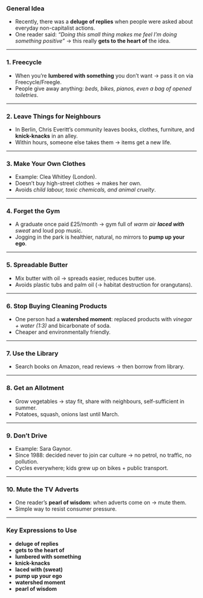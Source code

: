 ### General Idea

- Recently, there was a **deluge of replies** when people were asked about everyday non-capitalist actions.
- One reader said: _“Doing this small thing makes me feel I’m doing something positive”_ → this really **gets to the heart of** the idea.

---

### 1. Freecycle

- When you’re **lumbered with something** you don’t want → pass it on via Freecycle/Freegle.
- People give away anything: _beds, bikes, pianos, even a bag of opened toiletries_.

---

### 2. Leave Things for Neighbours

- In Berlin, Chris Everitt’s community leaves books, clothes, furniture, and **knick-knacks** in an alley.
- Within hours, someone else takes them → items get a new life.

---

### 3. Make Your Own Clothes

- Example: Clea Whitley (London).
- Doesn’t buy high-street clothes → makes her own.
- Avoids _child labour, toxic chemicals, and animal cruelty_.

---

### 4. Forget the Gym

- A graduate once paid £25/month → gym full of _warm air **laced with** sweat_ and loud pop music.
- Jogging in the park is healthier, natural, no mirrors to **pump up your ego**.

---

### 5. Spreadable Butter

- Mix butter with oil → spreads easier, reduces butter use.
- Avoids plastic tubs and palm oil (→ habitat destruction for orangutans).

---

### 6. Stop Buying Cleaning Products

- One person had a **watershed moment**: replaced products with _vinegar + water (1:3)_ and bicarbonate of soda.
- Cheaper and environmentally friendly.

---

### 7. Use the Library

- Search books on Amazon, read reviews → then borrow from library.

---

### 8. Get an Allotment

- Grow vegetables → stay fit, share with neighbours, self-sufficient in summer.
- Potatoes, squash, onions last until March.

---

### 9. Don’t Drive

- Example: Sara Gaynor.
- Since 1988: decided never to join car culture → no petrol, no traffic, no pollution.
- Cycles everywhere; kids grew up on bikes + public transport.

---

### 10. Mute the TV Adverts

- One reader’s **pearl of wisdom**: when adverts come on → mute them.
- Simple way to resist consumer pressure.

---

### Key Expressions to Use

- **deluge of replies**
- **gets to the heart of**
- **lumbered with something**
- **knick-knacks**
- **laced with (sweat)**
- **pump up your ego**
- **watershed moment**
- **pearl of wisdom**